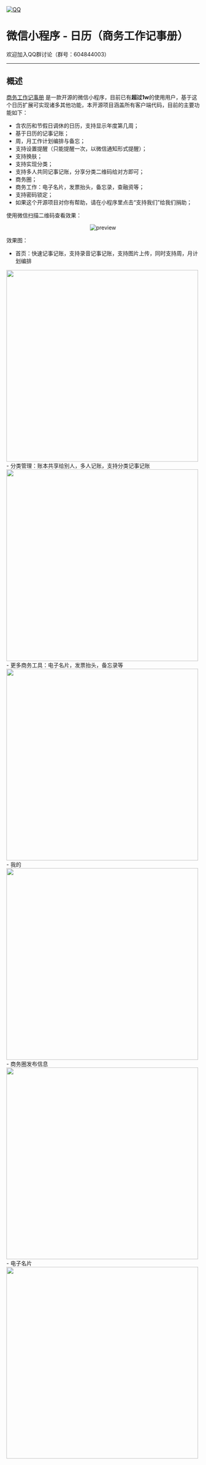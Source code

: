 [![QQ](http://pub.idqqimg.com/wpa/images/group.png)](https://jq.qq.com/?_wv=1027&k=5HWgxBZ)

微信小程序 - 日历（商务工作记事册）
===================

欢迎加入QQ群讨论（群号：604844003）

----------

## 概述

[商务工作记事册](http://www.sumslack.com) 是一款开源的微信小程序，目前已有**超过1w**的使用用户，基于这个日历扩展可实现诸多其他功能，本开源项目涵盖所有客户端代码，目前的主要功能如下：
- 含农历和节假日调休的日历，支持显示年度第几周；
- 基于日历的记事记账；
- 周，月工作计划编排与备忘；
- 支持设置提醒（只能提醒一次，以微信通知形式提醒）；
- 支持换肤；
- 支持实现分类；
- 支持多人共同记事记账，分享分类二维码给对方即可；
- 商务圈；
- 商务工作：电子名片，发票抬头，备忘录，查融资等；
- 支持密码锁定；
- 如果这个开源项目对你有帮助，请在小程序里点击“支持我们”给我们捐助；

使用微信扫描二维码查看效果：

<p style="text-align:center">
<img src='http://wx6.sumslack.com/img/logo.jpg' alt='preview' />
</p>


效果图：

- 首页：快速记事记账，支持录音记事记账，支持图片上传，同时支持周，月计划编排
<img src='http://wx6.sumslack.com/img/1.png' width="500" />
- 分类管理：账本共享给别人，多人记账，支持分类记事记账
<img src='http://wx6.sumslack.com/img/2.png' width="500" />
- 更多商务工具：电子名片，发票抬头，备忘录等
<img src='http://wx6.sumslack.com/img/3.png' width="500" />
- 我的
<img src='http://wx6.sumslack.com/img/4.png' width="500" />
- 商务圈发布信息
<img src='http://wx6.sumslack.com/img/5.png' width="500" />
- 电子名片
<img src='http://wx6.sumslack.com/img/6.jpg' width="500" />


